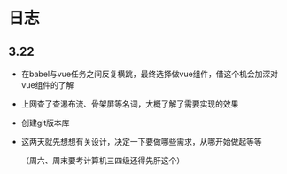 # 日志

## 3.22

* 在babel与vue任务之间反复横跳，最终选择做vue组件，借这个机会加深对vue组件的了解

* 上网查了查瀑布流、骨架屏等名词，大概了解了需要实现的效果

* 创建git版本库

* 这两天就先想想有关设计，决定一下要做哪些需求，从哪开始做起等等

  （周六、周末要考计算机三四级还得先肝这个）

